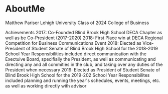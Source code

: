 # AboutMe

Matthew Pariser
Lehigh University Class of 2024
College of Business 

Achievements
2017: Co-Founded Blind Brook High School DECA Chapter as well as be Co-President (2017-2020)
2018: First Place win at DECA Regional Competition for Business Communications Event
2018: Elected as Vice-President of Student Senate of Blind Brook High School for the 2018-2019 School Year
        Responsibilities included direct communication with the Exectuive Board, specifially the President, as well as communicating and directing any and all commities in the club, and taking over any duties of the President when necessary
2019: Elected as President of Student Senate of Blind Brook High School for the 2019-202 School Year
        Responsibilites included planning and running the year's schedules, events, meetings, etc. as well as working directly with advisor

